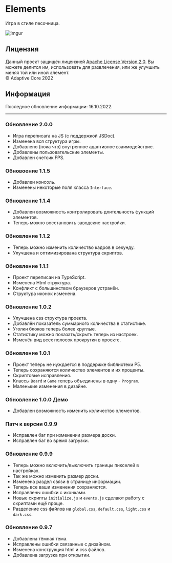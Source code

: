 # Elements  
Игра в стиле песочница.  

![Imgur](https://i.imgur.com/t4QBCUW.png)  

## Лицензия  
Данный проект защищён лицензией [Apache License Version 2.0](https://www.apache.org/licenses/LICENSE-2.0.txt). Вы можете делится им, использовать для развлечения, или же улучшить меняя той или иной элемент.  
© Adaptive Core 2022  

## Информация  
Последное обновление информации: 16.10.2022.  

- - -

### Обновление 2.0.0  
- Игра переписага на JS (с поддержкой JSDoc).  
- Изменена вся структура игры.  
- Добавлено (пока что) внутренное адаптивное взаимодействие.  
- Добавлены пользовательские элементы.  
- Добавлен счетсик FPS.  

### Обновоение 1.1.5  
- Добавлен консоль.  
- Изменены некоторые поля класса `Interface`.  

### Обновление 1.1.4  
- Добавлен возможность контролировать длительность функций элементов.  
- Теперь можно восстановить заводские настройки.  

### Обновление 1.1.2  
- Теперь можно изменить количество кадров в секунду.  
- Улучшена и оптимизирована структура скриптов.  

### Обновление 1.1.1  
- Проект переписан на TypeScript.  
- Изменена Html структура.  
- Конфликт с большинством браузеров устранён.  
- Структура иконок изменена.  

### Обновление 1.0.2  
- Улучшена css структура проекта.  
- Добавлён показатель суммарного количества в статистике.  
- Уголки блоков теперь более круглые.  
- Статистику можно показать/скрыть теперь из настроек.  
- Изменён вид всех полосок прокрутки в проекте.  

### Обновление 1.0.1  
- Проект теперь не нуждается в поддержке библиотеки P5.  
- Теперь сохраняются количество элементов и их проценты.  
- Скриптовые исправления.  
- Классы `Board` и `Game` теперь объединены в одну - `Program`.  
- Маленькие изменения в дизайне.  

### Обновление 1.0.0 Демо  
- Добавлен возможность изменить количество элементов.  

### Патч к версии 0.9.9  
- Исправлен баг при изменении размера доски.  
- Исправлен баг во время загрузки.  

### Обновление 0.9.9  
- Теперь можно включить/выключить границы пикселей в настройках.  
- Так же можно изменить размер доски.  
- Изменена раздел связи в странице информации.  
- Теперь все ваши изменения сохраняются.  
- Исправлены ошибки с иконками.  
- Новые скрипты `initialize.js` и `events.js` сделают работу с скриптами ещё проще.  
- Разделение css файлов на `global.css`, `default.css`, `light.css` и `dark.css`.  

### Обновление 0.9.7  
- Добавлена тёмная тема.  
- Исправлены ошибки связанные с дизайном.  
- Изменена конструкция html и css файлов.  
- Добавлена загрузка при открытии.  